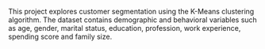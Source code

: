 This project explores customer segmentation using the K-Means clustering algorithm. The dataset contains demographic and behavioral variables such as age, gender, marital status, education, profession, work experience, spending score and family size.
